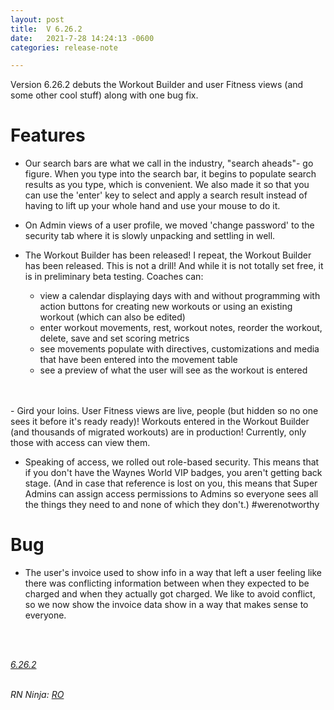 ```yaml
---
layout: post
title:  V 6.26.2
date:   2021-7-28 14:24:13 -0600
categories: release-note

---
```

Version 6.26.2 debuts the Workout Builder and user Fitness views (and some other cool stuff) along with one bug fix.

# Features

- Our search bars are what we call in the industry, "search aheads"- go figure. When you type into the search bar, it begins to populate search results as you type, which is convenient. We also made it so that you can use the 'enter' key to select and apply a search result instead of having to lift up your whole hand and use your mouse to do it. 
 
- On Admin views of a user profile, we moved 'change password' to the security tab where it is slowly unpacking and settling in well.

- The Workout Builder has been released! I repeat, the Workout Builder has been released. This is not a drill! And while it is not totally set free, it is in preliminary beta testing. Coaches can:
    - view a calendar displaying days with and without programming with action buttons for creating new workouts or using an existing workout (which can also be edited)
    - enter workout movements, rest, workout notes, reorder the workout, delete, save and set scoring metrics
    - see movements populate with directives, customizations and media that have been entered into the movement table
    - see a preview of what the user will see as the workout is entered 
<br/>
<br/>
- Gird your loins. User Fitness views are live, people (but hidden so no one sees it before it's ready ready)! Workouts entered in the Workout Builder (and thousands of migrated workouts) are in production! Currently, only those with access can view them. 

- Speaking of access, we rolled out role-based security. This means that if you don't have the Waynes World VIP badges, you aren't getting back stage. (And in case that reference is lost on you, this means that Super Admins can assign access permissions to Admins so everyone sees all the things they need to and none of which they don't.) #werenotworthy 
    

# Bug

- The user's invoice used to show info in a way that left a user feeling like there was conflicting information between when they expected to be charged and when they actually got charged. We like to avoid conflict, so we now show the invoice data show in a way that makes sense to everyone.
<br/>


<br/>

*[6.26.2](https://github.com/streetparking/my-streetparking/releases/tag/v6.26.0)*
<br/>
<br/>


_RN Ninja: [RO](https://github.com/robyanna)_
 
 
 